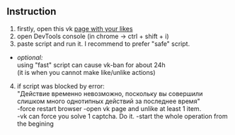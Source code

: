 ## Instruction  
1. firstly, open this vk [page with your likes](http://vk.com/feed?section=likes)
2. open DevTools console (in chrome -> ctrl + shift + i)
3. paste script and run it. I recommend to prefer "safe" script.
* *optional:*  
using "fast" script can cause vk-ban for about 24h  
(it is when you cannot make like/unlike actions)
4. if script was blocked by error:  
"Действие временно невозможно, поскольку вы совершили слишком много однотипных действий за последнее время"  
-force restart browser
-open vk page and unlike at least 1 item.  
-vk can force you solve 1 captcha. Do it.
-start the whole operation from the begining
